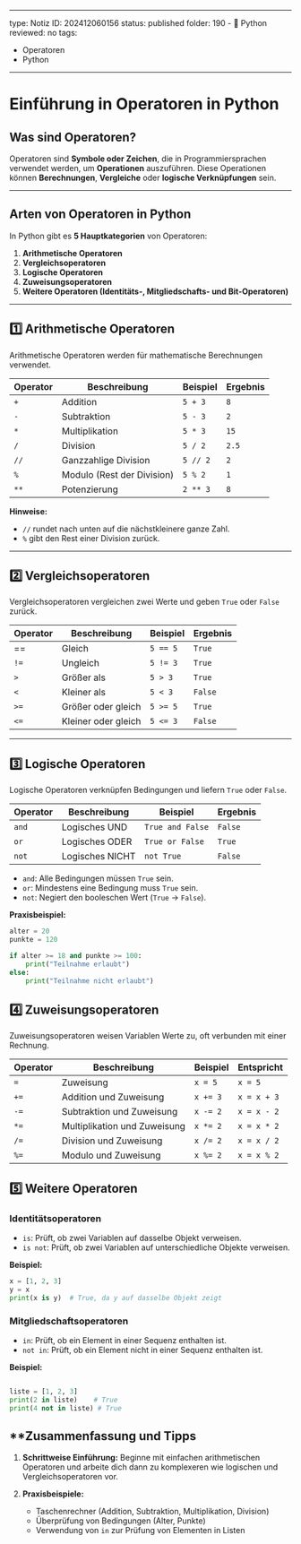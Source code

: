 
---
type: Notiz
ID: 202412060156
status: published
folder: 190 - 🐍 Python
reviewed: no
tags:
  - Operatoren
  - Python
---

# **Einführung in Operatoren in Python**

## **Was sind Operatoren?**

Operatoren sind **Symbole oder Zeichen**, die in Programmiersprachen verwendet werden, um **Operationen** auszuführen. Diese Operationen können **Berechnungen**, **Vergleiche** oder **logische Verknüpfungen** sein.

---

## **Arten von Operatoren in Python**

In Python gibt es **5 Hauptkategorien** von Operatoren:

1. **Arithmetische Operatoren**
2. **Vergleichsoperatoren**
3. **Logische Operatoren**
4. **Zuweisungsoperatoren**
5. **Weitere Operatoren (Identitäts-, Mitgliedschafts- und Bit-Operatoren)**

---

## **1️⃣ Arithmetische Operatoren**

Arithmetische Operatoren werden für mathematische Berechnungen verwendet.

| **Operator** | **Beschreibung**            | **Beispiel** | **Ergebnis** |
|--------------|----------------------------|--------------|--------------|
| `+`          | Addition                     | `5 + 3`      | `8`          |
| `-`          | Subtraktion                  | `5 - 3`      | `2`          |
| `*`          | Multiplikation               | `5 * 3`      | `15`         |
| `/`          | Division                     | `5 / 2`      | `2.5`        |
| `//`         | Ganzzahlige Division         | `5 // 2`     | `2`          |
| `%`          | Modulo (Rest der Division) | `5 % 2`      | `1`          |
| `**`         | Potenzierung                 | `2 ** 3`     | `8`          |

**Hinweise:**
- `//` rundet nach unten auf die nächstkleinere ganze Zahl.
- `%` gibt den Rest einer Division zurück.

---

## **2️⃣ Vergleichsoperatoren**

Vergleichsoperatoren vergleichen zwei Werte und geben `True` oder `False` zurück.

| **Operator** | **Beschreibung**    | **Beispiel** | **Ergebnis** |
|--------------|---------------------|--------------|--------------|
| ==           | Gleich              | `5 == 5`     | `True`       |
| `!=`         | Ungleich            | `5 != 3`     | `True`       |
| `>`          | Größer als          | `5 > 3`      | `True`       |
| `<`          | Kleiner als         | `5 < 3`      | `False`      |
| `>=`         | Größer oder gleich  | `5 >= 5`     | `True`       |
| `<=`         | Kleiner oder gleich | `5 <= 3`     | `False`      |

---

## **3️⃣ Logische Operatoren**

Logische Operatoren verknüpfen Bedingungen und liefern `True` oder `False`.

| **Operator** | **Beschreibung** | **Beispiel**     | **Ergebnis** |
|--------------|------------------|------------------|--------------|
| `and`        | Logisches UND    | `True and False` | `False`      |
| `or`         | Logisches ODER   | `True or False`  | `True`       |
| `not`        | Logisches NICHT  | `not True`       | `False`      |

- `and`: Alle Bedingungen müssen `True` sein.
- `or`: Mindestens eine Bedingung muss `True` sein.
- `not`: Negiert den booleschen Wert (`True` → `False`).

**Praxisbeispiel:**
```python
alter = 20
punkte = 120

if alter >= 18 and punkte >= 100:
    print("Teilnahme erlaubt")
else:
    print("Teilnahme nicht erlaubt")

```



## **4️⃣ Zuweisungsoperatoren**

Zuweisungsoperatoren weisen Variablen Werte zu, oft verbunden mit einer Rechnung.

| Operator | Beschreibung                    | Beispiel | Entspricht   |
|----------|---------------------------------|----------|-------------|
| `=`      | Zuweisung                       | `x = 5`  | `x = 5`     |
| `+=`     | Addition und Zuweisung          | `x += 3` | `x = x + 3` |
| `-=`     | Subtraktion und Zuweisung       | `x -= 2` | `x = x - 2` |
| `*=`     | Multiplikation und Zuweisung    | `x *= 2` | `x = x * 2` |
| `/=`     | Division und Zuweisung          | `x /= 2` | `x = x / 2` |
| `%=`     | Modulo und Zuweisung          | `x %= 2` | `x = x % 2` |

## **5️⃣ Weitere Operatoren**

### Identitätsoperatoren

*   `is`: Prüft, ob zwei Variablen auf dasselbe Objekt verweisen.
*   `is not`: Prüft, ob zwei Variablen auf unterschiedliche Objekte verweisen.

**Beispiel:**

```python
x = [1, 2, 3]
y = x
print(x is y)  # True, da y auf dasselbe Objekt zeigt
```



### Mitgliedschaftsoperatoren

*   `in`: Prüft, ob ein Element in einer Sequenz enthalten ist.
*   `not in`: Prüft, ob ein Element nicht in einer Sequenz enthalten ist.

**Beispiel:**
```python

liste = [1, 2, 3]
print(2 in liste)    # True
print(4 not in liste) # True

```



## **Zusammenfassung und Tipps 

1.  **Schrittweise Einführung:**
    Beginne mit einfachen arithmetischen Operatoren und arbeite dich dann zu komplexeren wie logischen und Vergleichsoperatoren vor.

2.  **Praxisbeispiele:**
    *   Taschenrechner (Addition, Subtraktion, Multiplikation, Division)
    *   Überprüfung von Bedingungen (Alter, Punkte)
    *   Verwendung von `in` zur Prüfung von Elementen in Listen

